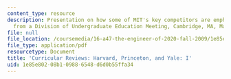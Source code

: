```yaml
---
content_type: resource
description: Presentation on how some of MIT's key competitors are emphasizing science,
  from a Division of Undergraduate Education Meeting, Cambridge, MA, March 3, 2006.
file: null
file_location: /coursemedia/16-a47-the-engineer-of-2020-fall-2009/1e85e80208b109886548d6d0b55ffa34_MIT16_A47F09_read1.pdf
file_type: application/pdf
resourcetype: Document
title: 'Curricular Reviews: Harvard, Princeton, and Yale: I'
uid: 1e85e802-08b1-0988-6548-d6d0b55ffa34
---
```


